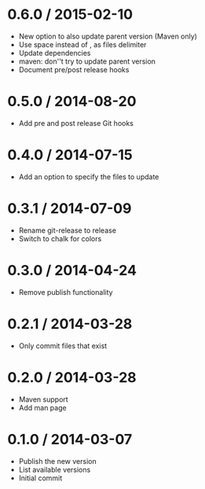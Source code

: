 
0.6.0 / 2015-02-10
==================

  * New option to also update parent version (Maven only)
  * Use space instead of , as files delimiter
  * Update dependencies
  * maven: don''t try to update parent version
  * Document pre/post release hooks

0.5.0 / 2014-08-20
==================

 * Add pre and post release Git hooks

0.4.0 / 2014-07-15
==================

 * Add an option to specify the files to update

0.3.1 / 2014-07-09
==================

 * Rename git-release to release
 * Switch to chalk for colors

0.3.0 / 2014-04-24
==================

 * Remove publish functionality

0.2.1 / 2014-03-28
==================

 * Only commit files that exist

0.2.0 / 2014-03-28
==================

 * Maven support
 * Add man page

0.1.0 / 2014-03-07
==================

 * Publish the new version
 * List available versions
 * Initial commit
